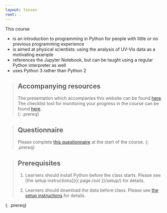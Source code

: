 ```yaml
---
layout: lesson
root: .
---
```


This course
- is an introduction to programming in Python
for people with little or no previous programming experience
- is aimed at physical scientists: using the analysis of UV-Vis data as a motivating example
- references the Jupyter Notebook,
but can be taught using a regular Python interpreter as well
- uses Python 3 rather than Python 2

> ## Accompanying resources
> The presentation which accompanies this website can be found [here](https://lucydot.github.io/slides/2022_Python/). The checklist tool for monitoring your progress in the course can be found [here](https://github.com/lucydot/KD4014-Checklist).    
{: .prereq}

> ## Questionnaire
> Please complete [this questionnaire](https://forms.office.com/r/pSBW7SRVCP) at the start of the course.
{: .prereq}

> ## Prerequisites
> 1. Learners should install Python before the class starts.
>    Please see [the setup instructions]({{ page.root }}/setup/)
>    for details.
>
> 2. Learners should download the data before class.
>    Please see [the setup instructions]({{page.root}}/setup/)
>    for details.
>  
{: .prereq}
